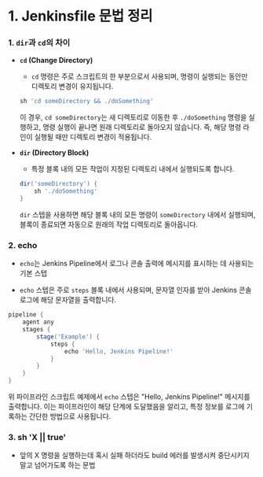 # 1. Jenkinsfile 문법 정리

### 1. `dir`과 `cd`의 차이

- **`cd` (Change Directory)**

    - `cd` 명령은 주로 스크립트의 한 부분으로서 사용되며, 명령이 실행되는 동안만 디렉토리 변경이 유지됩니다.


    ```groovy
    sh 'cd someDirectory && ./doSomething'
    ```
    
    이 경우, `cd someDirectory`는 새 디렉토리로 이동한 후 `./doSomething` 명령을 실행하고, 명령 실행이 끝나면 원래 디렉토리로 돌아오지 않습니다. 즉, 해당 명령 라인이 실행될 때만 디렉토리 변경이 적용됩니다.

- **`dir` (Directory Block)**

    - 특정 블록 내의 모든 작업이 지정된 디렉토리 내에서 실행되도록 합니다.

    ```groovy
    dir('someDirectory') {
        sh './doSomething'
    }
    ```

    `dir` 스텝을 사용하면 해당 블록 내의 모든 명령이 `someDirectory` 내에서 실행되며, 블록이 종료되면 자동으로 원래의 작업 디렉토리로 돌아옵니다.


### 2. echo

- `echo`는 Jenkins Pipeline에서 로그나 콘솔 출력에 메시지를 표시하는 데 사용되는 기본 스텝

- `echo` 스텝은 주로 `steps` 블록 내에서 사용되며, 문자열 인자를 받아 Jenkins 콘솔 로그에 해당 문자열을 출력합니다.

```groovy
pipeline {
    agent any
    stages {
        stage('Example') {
            steps {
                echo 'Hello, Jenkins Pipeline!'
            }
        }
    }
}
```

위 파이프라인 스크립트 예제에서 `echo` 스텝은 "Hello, Jenkins Pipeline!" 메시지를 출력합니다. 이는 파이프라인이 해당 단계에 도달했음을 알리고, 특정 정보를 로그에 기록하는 간단한 방법으로 사용됩니다.



### 3.  sh 'X || true'

- 앞의 X 명령을 실행하는데 혹시 실패 하더라도 build 에러를 발생시켜 중단시키지 말고 넘어가도록 하는 문법
